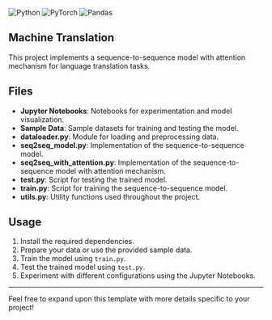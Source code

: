 ![Python](https://img.shields.io/badge/python-3670A0?style=for-the-badge&logo=python&logoColor=ffdd54) ![PyTorch](https://img.shields.io/badge/PyTorch-%23EE4C2C.svg?style=for-the-badge&logo=PyTorch&logoColor=white) ![Pandas](https://img.shields.io/badge/pandas-%23150458.svg?style=for-the-badge&logo=pandas&logoColor=white)

## Machine Translation

This project implements a sequence-to-sequence model with attention mechanism for language translation tasks.

## Files

- **Jupyter Notebooks**: Notebooks for experimentation and model visualization.
- **Sample Data**: Sample datasets for training and testing the model.
- **dataloader.py**: Module for loading and preprocessing data.
- **seq2seq_model.py**: Implementation of the sequence-to-sequence model.
- **seq2seq_with_attention.py**: Implementation of the sequence-to-sequence model with attention mechanism.
- **test.py**: Script for testing the trained model.
- **train.py**: Script for training the sequence-to-sequence model.
- **utils.py**: Utility functions used throughout the project.

## Usage

1. Install the required dependencies.
2. Prepare your data or use the provided sample data.
3. Train the model using `train.py`.
4. Test the trained model using `test.py`.
5. Experiment with different configurations using the Jupyter Notebooks.

---

Feel free to expand upon this template with more details specific to your project!
